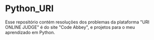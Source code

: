 # Python_URI

Esse repositório contém resoluções dos problemas da plataforma "URI ONLINE JUDGE" é do site "Code Abbey", e projetos para o meu aprendizado em Python.


